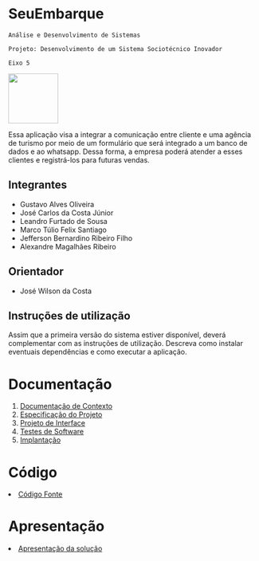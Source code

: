 # SeuEmbarque

`Análise e Desenvolvimento de Sistemas`

`Projeto: Desenvolvimento de um Sistema Sociotécnico Inovador `

`Eixo 5`

<img src="https://github.com/ICEI-PUC-Minas-PMV-ADS/pmv-ads-2024-1-e5-proj-empext-t5-pmv-ads-2024-1-e5-proj-seuembarque/assets/88688861/1ee7f7f8-cada-44a8-a12f-c516d68b345b" width="100">

Essa aplicação visa a integrar a comunicação entre cliente e uma agência de turismo por meio de um formulário que será integrado a um banco de dados e ao whatsapp. Dessa forma, a empresa poderá atender a esses clientes e registrá-los para futuras vendas.

## Integrantes

* Gustavo Alves Oliveira
* José Carlos da Costa Júnior
* Leandro Furtado de Sousa
* Marco Túlio Felix Santiago
* Jefferson Bernardino Ribeiro Filho
* Alexandre Magalhães Ribeiro

## Orientador

* José Wilson da Costa

## Instruções de utilização

Assim que a primeira versão do sistema estiver disponível, deverá complementar com as instruções de utilização. Descreva como instalar eventuais dependências e como executar a aplicação.

# Documentação

<ol>
<li><a href="documentos/01-Documentação de Contexto.md"> Documentação de Contexto</a></li>
<li><a href="documentos/02-Especificação do Projeto.md"> Especificação do Projeto</a></li>
<li><a href="documentos/03-Projeto de Interface.md"> Projeto de Interface</a></li>
<li><a href="documentos/04-Testes de Software.md"> Testes de Software</a></li>
<li><a href="documentos/05-Implantação.md"> Implantação</a></li>
</ol>

# Código

<li><a href="src/README.md"> Código Fonte</a></li>

# Apresentação

<li><a href="presentation/README.md"> Apresentação da solução</a></li>

